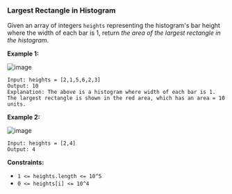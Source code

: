 ### Largest Rectangle in Histogram

Given an array of integers `heights` representing the histogram's bar height where the width of each bar is 1, return *the area of the largest rectangle in the histogram*.

**Example 1:**

![image](https://assets.leetcode.com/uploads/2021/01/04/histogram.jpg)

```
Input: heights = [2,1,5,6,2,3]
Output: 10
Explanation: The above is a histogram where width of each bar is 1. The largest rectangle is shown in the red area, which has an area = 10 units.
```

**Example 2:**

![image](https://assets.leetcode.com/uploads/2021/01/04/histogram-1.jpg)

```
Input: heights = [2,4]
Output: 4
```

**Constraints:**

*   `1 <= heights.length <= 10^5`
*   `0 <= heights[i] <= 10^4`
